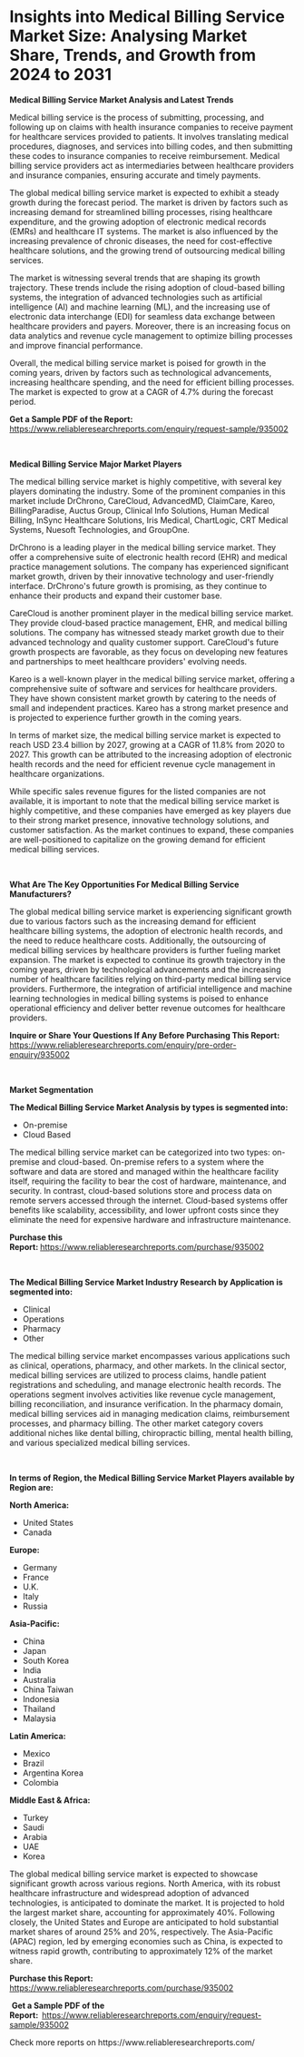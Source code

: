<p><h1>Insights into Medical Billing Service Market Size: Analysing Market Share, Trends, and Growth from 2024 to 2031</h1></p><p><strong>Medical Billing Service Market Analysis and Latest Trends</strong></p>
<p><p>Medical billing service is the process of submitting, processing, and following up on claims with health insurance companies to receive payment for healthcare services provided to patients. It involves translating medical procedures, diagnoses, and services into billing codes, and then submitting these codes to insurance companies to receive reimbursement. Medical billing service providers act as intermediaries between healthcare providers and insurance companies, ensuring accurate and timely payments.</p><p>The global medical billing service market is expected to exhibit a steady growth during the forecast period. The market is driven by factors such as increasing demand for streamlined billing processes, rising healthcare expenditure, and the growing adoption of electronic medical records (EMRs) and healthcare IT systems. The market is also influenced by the increasing prevalence of chronic diseases, the need for cost-effective healthcare solutions, and the growing trend of outsourcing medical billing services.</p><p>The market is witnessing several trends that are shaping its growth trajectory. These trends include the rising adoption of cloud-based billing systems, the integration of advanced technologies such as artificial intelligence (AI) and machine learning (ML), and the increasing use of electronic data interchange (EDI) for seamless data exchange between healthcare providers and payers. Moreover, there is an increasing focus on data analytics and revenue cycle management to optimize billing processes and improve financial performance.</p><p>Overall, the medical billing service market is poised for growth in the coming years, driven by factors such as technological advancements, increasing healthcare spending, and the need for efficient billing processes. The market is expected to grow at a CAGR of 4.7% during the forecast period.</p></p>
<p><strong>Get a Sample PDF of the Report:&nbsp;</strong> <a href="https://www.reliableresearchreports.com/enquiry/request-sample/935002">https://www.reliableresearchreports.com/enquiry/request-sample/935002</a></p>
<p>&nbsp;</p>
<p><strong>Medical Billing Service Major Market Players</strong></p>
<p><p>The medical billing service market is highly competitive, with several key players dominating the industry. Some of the prominent companies in this market include DrChrono, CareCloud, AdvancedMD, ClaimCare, Kareo, BillingParadise, Auctus Group, Clinical Info Solutions, Human Medical Billing, InSync Healthcare Solutions, Iris Medical, ChartLogic, CRT Medical Systems, Nuesoft Technologies, and GroupOne.</p><p>DrChrono is a leading player in the medical billing service market. They offer a comprehensive suite of electronic health record (EHR) and medical practice management solutions. The company has experienced significant market growth, driven by their innovative technology and user-friendly interface. DrChrono's future growth is promising, as they continue to enhance their products and expand their customer base.</p><p>CareCloud is another prominent player in the medical billing service market. They provide cloud-based practice management, EHR, and medical billing solutions. The company has witnessed steady market growth due to their advanced technology and quality customer support. CareCloud's future growth prospects are favorable, as they focus on developing new features and partnerships to meet healthcare providers' evolving needs.</p><p>Kareo is a well-known player in the medical billing service market, offering a comprehensive suite of software and services for healthcare providers. They have shown consistent market growth by catering to the needs of small and independent practices. Kareo has a strong market presence and is projected to experience further growth in the coming years.</p><p>In terms of market size, the medical billing service market is expected to reach USD 23.4 billion by 2027, growing at a CAGR of 11.8% from 2020 to 2027. This growth can be attributed to the increasing adoption of electronic health records and the need for efficient revenue cycle management in healthcare organizations.</p><p>While specific sales revenue figures for the listed companies are not available, it is important to note that the medical billing service market is highly competitive, and these companies have emerged as key players due to their strong market presence, innovative technology solutions, and customer satisfaction. As the market continues to expand, these companies are well-positioned to capitalize on the growing demand for efficient medical billing services.</p></p>
<p>&nbsp;</p>
<p><strong>What Are The Key Opportunities For Medical Billing Service Manufacturers?</strong></p>
<p><p>The global medical billing service market is experiencing significant growth due to various factors such as the increasing demand for efficient healthcare billing systems, the adoption of electronic health records, and the need to reduce healthcare costs. Additionally, the outsourcing of medical billing services by healthcare providers is further fueling market expansion. The market is expected to continue its growth trajectory in the coming years, driven by technological advancements and the increasing number of healthcare facilities relying on third-party medical billing service providers. Furthermore, the integration of artificial intelligence and machine learning technologies in medical billing systems is poised to enhance operational efficiency and deliver better revenue outcomes for healthcare providers.</p></p>
<p><strong>Inquire or Share Your Questions If Any Before Purchasing This Report:</strong> <a href="https://www.reliableresearchreports.com/enquiry/pre-order-enquiry/935002">https://www.reliableresearchreports.com/enquiry/pre-order-enquiry/935002</a></p>
<p>&nbsp;</p>
<p><strong>Market Segmentation</strong></p>
<p><strong>The Medical Billing Service Market Analysis by types is segmented into:</strong></p>
<p><ul><li>On-premise</li><li>Cloud Based</li></ul></p>
<p><p>The medical billing service market can be categorized into two types: on-premise and cloud-based. On-premise refers to a system where the software and data are stored and managed within the healthcare facility itself, requiring the facility to bear the cost of hardware, maintenance, and security. In contrast, cloud-based solutions store and process data on remote servers accessed through the internet. Cloud-based systems offer benefits like scalability, accessibility, and lower upfront costs since they eliminate the need for expensive hardware and infrastructure maintenance.</p></p>
<p><strong>Purchase this Report:&nbsp;</strong><a href="https://www.reliableresearchreports.com/purchase/935002">https://www.reliableresearchreports.com/purchase/935002</a></p>
<p>&nbsp;</p>
<p><strong>The Medical Billing Service Market Industry Research by Application is segmented into:</strong></p>
<p><ul><li>Clinical</li><li>Operations</li><li>Pharmacy</li><li>Other</li></ul></p>
<p><p>The medical billing service market encompasses various applications such as clinical, operations, pharmacy, and other markets. In the clinical sector, medical billing services are utilized to process claims, handle patient registrations and scheduling, and manage electronic health records. The operations segment involves activities like revenue cycle management, billing reconciliation, and insurance verification. In the pharmacy domain, medical billing services aid in managing medication claims, reimbursement processes, and pharmacy billing. The other market category covers additional niches like dental billing, chiropractic billing, mental health billing, and various specialized medical billing services.</p></p>
<p>&nbsp;</p>
<p><strong>In terms of Region, the Medical Billing Service Market Players available by Region are:</strong></p>
<p>
    <p> <strong> North America: </strong>
        <ul>
            <li>United States</li>
            <li>Canada</li>
        </ul>
        </p> 
    <p> <strong> Europe: </strong>
        <ul>
            <li>Germany</li>
            <li>France</li>
            <li>U.K.</li>
            <li>Italy</li>
            <li>Russia</li>
        </ul>
        </p> 
    <p> <strong> Asia-Pacific: </strong>
        <ul>
            <li>China</li>
            <li>Japan</li>
            <li>South Korea</li>
            <li>India</li>
            <li>Australia</li>
            <li>China Taiwan</li>
            <li>Indonesia</li>
            <li>Thailand</li>
            <li>Malaysia</li>
        </ul>
        </p> 
    <p> <strong> Latin America: </strong>
        <ul>
            <li>Mexico</li>
            <li>Brazil</li>
            <li>Argentina Korea</li>
            <li>Colombia</li>
        </ul>
        </p> 
    <p> <strong> Middle East & Africa: </strong>
        <ul>
            <li>Turkey</li>
            <li>Saudi</li>
            <li>Arabia</li>
            <li>UAE</li>
            <li>Korea</li>
        </ul>
    </p>
    </p>
<p><p>The global medical billing service market is expected to showcase significant growth across various regions. North America, with its robust healthcare infrastructure and widespread adoption of advanced technologies, is anticipated to dominate the market. It is projected to hold the largest market share, accounting for approximately 40%. Following closely, the United States and Europe are anticipated to hold substantial market shares of around 25% and 20%, respectively. The Asia-Pacific (APAC) region, led by emerging economies such as China, is expected to witness rapid growth, contributing to approximately 12% of the market share.</p></p>
<p><strong>Purchase this Report: </strong><a href="https://www.reliableresearchreports.com/purchase/935002">https://www.reliableresearchreports.com/purchase/935002</a></p>
<p>&nbsp;<strong>Get a Sample PDF of the Report:&nbsp;&nbsp;</strong><a href="https://www.reliableresearchreports.com/enquiry/request-sample/935002">https://www.reliableresearchreports.com/enquiry/request-sample/935002</a></p>
<p><strong></strong></p>
<p>Check more reports on https://www.reliableresearchreports.com/</p>